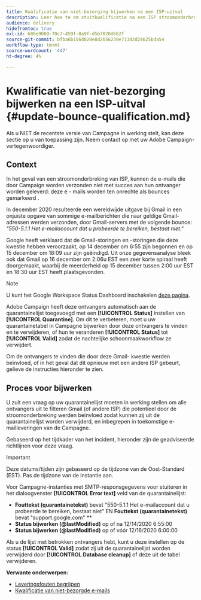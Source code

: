 ```yaml
---
title: Kwalificatie van niet-bezorging bijwerken na een ISP-uitval
description: Leer hoe te om stuitkwalificatie na een ISP stroomonderbreking bij te werken.
audience: delivery
hidefromtoc: true
exl-id: b06e9009-70c7-459f-8a9f-d5b7020d662f
source-git-commit: bfba6b156d020e8d2656239e713d2d24625bda54
workflow-type: tm+mt
source-wordcount: '447'
ht-degree: 4%

---
```


# Kwalificatie van niet-bezorging bijwerken na een ISP-uitval {#update-bounce-qualification.md}

Als u NIET de recentste versie van Campagne in werking stelt, kan deze sectie op u van toepassing zijn. Neem contact op met uw Adobe Campaign-vertegenwoordiger.

## Context

In het geval van een stroomonderbreking van ISP, kunnen de e-mails die door Campaign worden verzonden niet met succes aan hun ontvanger worden geleverd: deze e - mails worden ten onrechte als bounces gemarkeerd .

In december 2020 resulteerde een wereldwijde uitgave bij Gmail in een onjuiste opgave van sommige e-mailberichten die naar geldige Gmail-adressen werden verzonden, door Gmail-servers met de volgende bounce: *&quot;550-5.1.1 Het e-mailaccount dat u probeerde te bereiken, bestaat niet.&quot;*

Google heeft verklaard dat de Gmail-storingen en -storingen die deze kwestie hebben veroorzaakt, op 14 december om 6:55 zijn begonnen en op 15 december om 18:09 uur zijn geëindigd. Uit onze gegevensanalyse bleek ook dat Gmail op 16 december om 2:06u EST een zeer korte spiraal heeft doorgemaakt, waarbij de meerderheid op 15 december tussen 2:00 uur EST en 18:30 uur EST heeft plaatsgevonden.

>[!NOTE]
>
>U kunt het Google Workspace Status Dashboard inschakelen [deze pagina](https://www.google.com/appsstatus#hl=en&amp;v=status).


Adobe Campaign heeft deze ontvangers automatisch aan de quarantainelijst toegevoegd met een **[!UICONTROL Status]** instellen van **[!UICONTROL Quarantine]**. Om dit te verbeteren, moet u uw quarantainetabel in Campagne bijwerken door deze ontvangers te vinden en te verwijderen, of hun te veranderen **[!UICONTROL Status]** tot **[!UICONTROL Valid]** zodat de nachtelijke schoonmaakworkflow ze verwijdert.

Om de ontvangers te vinden die door deze Gmail- kwestie werden beïnvloed, of in het geval dat dit opnieuw met een andere ISP gebeurt, gelieve de instructies hieronder te zien.

## Proces voor bijwerken

U zult een vraag op uw quarantainelijst moeten in werking stellen om alle ontvangers uit te filteren Gmail (of andere ISP) die potentieel door de stroomonderbreking werden beïnvloed zodat kunnen zij uit de quarantainelijst worden verwijderd, en inbegrepen in toekomstige e-mailleveringen van de Campagne.

Gebaseerd op het tijdkader van het incident, hieronder zijn de geadviseerde richtlijnen voor deze vraag.

>[!IMPORTANT]
>
>Deze datums/tijden zijn gebaseerd op de tijdzone van de Oost-Standard (EST). Pas de tijdzone van de instantie aan.

Voor Campagne-instanties met SMTP-responsgegevens voor stuiteren in het dialoogvenster **[!UICONTROL Error text]** veld van de quarantainelijst:

* **Fouttekst (quarantainetekst)** bevat &quot;550-5.1.1 Het e-mailaccount dat u probeerde te bereiken, bestaat niet&quot; EN **Fouttekst (quarantainetekst)** bevat &quot;support.google.com&quot; **
* **Status bijwerken (@lastModified)** op of na 12/14/2020 6:55:00
* **Status bijwerken (@lastModified)** op of vóór 12/16/2020 6:00:00

Als u de lijst met betrokken ontvangers hebt, kunt u deze instellen op de status **[!UICONTROL Valid]** zodat zij uit de quarantainelijst worden verwijderd door **[!UICONTROL Database cleanup]** of deze uit de tabel verwijderen.

**Verwante onderwerpen:**
* [Leveringsfouten begrijpen](../../sending/using/understanding-delivery-failures.md)
* [Kwalificatie van niet-bezorgde e-mails](../../sending/using/understanding-delivery-failures.md#bounce-mail-qualification)
